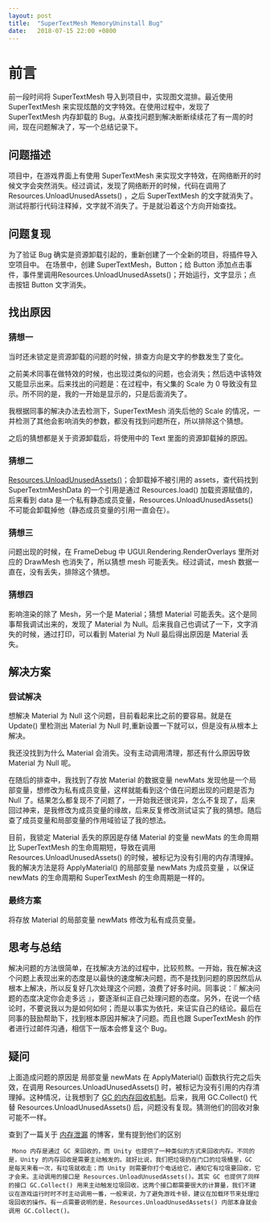 ```yaml
---
layout: post
title:  "SuperTextMesh MemoryUninstall Bug"
date:   2018-07-15 22:00 +0800
---
```

# 前言

前一段时间将 SuperTextMesh 导入到项目中，实现图文混排。最近使用 SuperTextMesh 来实现炫酷的文字特效。在使用过程中，发现了 SuperTextMesh  内存卸载的 Bug。从查找问题到解决断断续续花了有一周的时间，现在问题解决了，写一个总结记录下。

## 问题描述

项目中，在游戏界面上有使用 SuperTextMesh 来实现文字特效，在网络断开的时候文字会突然消失。经过调试，发现了网络断开的时候，代码在调用了 Resources.UnloadUnusedAssets() ，之后 SuperTextMesh 的文字就消失了。测试将那行代码注释掉，文字就不消失了。于是就沿着这个方向开始查找。

## 问题复现

为了验证 Bug 确实是资源卸载引起的，重新创建了一个全新的项目，将插件导入空项目中。
在场景中，创建 SuperTextMesh，Button；给 Button 添加点击事件，事件里调用Resources.UnloadUnusedAssets()；开始运行，文字显示；点击按钮 Button 文字消失。

## 找出原因

### 猜想一

当时还未锁定是资源卸载的问题的时候，排查方向是文字的参数发生了变化。

之前美术同事在做特效的时候，也出现过类似的问题，也会消失；然后选中该特效又能显示出来。后来找出的问题是：在过程中，有父集的 Scale 为 0 导致没有显示。所不同的是，我的一开始是显示的，只是后面消失了。

我根据同事的解决办法去检测下，SuperTextMesh 消失后他的 Scale 的情况，一并检测了其他会影响消失的参数，都没有找到问题所在，所以排除这个猜想。

之后的猜想都是关于资源卸载后，将使用中的 Text 里面的资源卸载掉的原因。

### 猜想二

[Resources.UnloadUnusedAssets()](https://docs.unity3d.com/ScriptReference/Resources.UnloadUnusedAssets.html)；会卸载掉不被引用的 assets，查代码找到 SuperTextmMeshData 的一个引用是通过 Resources.load() 加载资源赋值的，后来看到 data 是一个私有静态成员变量，Resources.UnloadUnusedAssets() 不可能会卸载掉他（静态成员变量的引用一直会在）。

### 猜想三

问题出现的时候，在 FrameDebug 中 UGUI.Rendering.RenderOverlays 里所对应的 DrawMesh 也消失了，所以猜想 mesh 可能丢失。经过调试，mesh 数据一直在，没有丢失，排除这个猜想。

### 猜想四

影响渲染的除了 Mesh，另一个是 Material；猜想 Material 可能丢失。这个是同事帮我调试出来的，发现了 Material 为 Null。后来我自己也调试了一下，文字消失的时候，通过打印，可以看到 Material 为 Null 最后得出原因是 Material 丢失。

## 解决方案

### 尝试解决

想解决 Material 为 Null 这个问题，目前看起来比之前的要容易。就是在 Update() 里检测出 Material 为 Null 时,重新设置一下就可以，但是没有从根本上解决。

我还没找到为什么 Material 会消失。没有主动调用清理，那还有什么原因导致 Material 为 Null 呢。

在随后的排查中，我找到了存放 Material 的数据变量 newMats 发现他是一个局部变量，想修改为私有成员变量，这样就能看到这个值在问题出现的问题是否为 Null 了。结果怎么都复现不了问题了，一开始我还很诧异，怎么不复现了，后来回过神来，是我修改为成员变量的缘故，后来反复修改测试证实了我的猜想。随后查了成员变量和局部变量的作用域验证了我的想法。

目前，我锁定 Material 丢失的原因是存储 Material 的变量 newMats 的生命周期比 SuperTextMesh 的生命周期短，导致在调用 Resources.UnloadUnusedAssets() 的时候，被标记为没有引用的内存清理掉。我的解决方法是将 ApplyMaterial() 的局部变量 newMats 为成员变量 ，以保证 newMats 的生命周期和 SuperTextMesh 的生命周期是一样的。

### 最终方案

将存放  Material 的局部变量 newMats 修改为私有成员变量。

## 思考与总结

解决问题的方法很简单，在找解决方法的过程中，比较煎熬。一开始，我在解决这个问题上表现出来的态度是以最快的速度解决问题，而不是找到问题的原因然后从根本上解决，所以反复好几次处理这个问题，浪费了好多时间。同事说：『 解决问题的态度决定你会走多远 』，要逐渐纠正自己处理问题的态度。另外，在说一个结论时，不要说我以为是如何如何；而是以事实为依托，来证实自己的结论。最后在同事的鼓励帮助下，找到根本原因并解决了问题。而且也跟 SuperTextMesh 的作者进行过邮件沟通，相信下一版本会修复这个 Bug。

## 疑问

上面造成问题的原因是 局部变量 newMats 在 ApplyMaterial() 函数执行完之后失效，在调用 Resources.UnloadUnusedAssets() 时，被标记为没有引用的内存清理掉。这种情况，让我想到了 [GC 的内存回收机制](https://msdn.microsoft.com/en-us/library/xe0c2357(v=vs.110).aspx)。后来，我用 GC.Collect() 代替 Resources.UnloadUnusedAssets() 后，问题没有复现。猜测他们的回收对象可能不一样。

查到了一篇关于 [内存泄漏](https://testerhome.com/topics/5780/show_wechat) 的博客，里有提到他们的区别

     Mono 内存是通过 GC 来回收的，而 Unity 也提供了一种类似的方式来回收内存。不同的是，Unity 的内存回收是需要主动触发的。就好比说，我们把垃圾扔在门口的垃圾桶里，GC 是每天来看一次，有垃圾就收走；而 Unity 则需要你打个电话给它，通知它有垃圾要回收，它才会来。主动调用的接口是 Resources.UnloadUnusedAssets()。其实 GC 也提供了同样的接口 GC.Collect() 用来主动触发垃圾回收，这两个接口都需要很大的计算量，我们不建议在游戏运行时时不时主动调用一番，一般来说，为了避免游戏卡顿，建议在加载环节来处理垃圾回收的操作。有一点需要说明的是，Resources.UnloadUnusedAssets() 内部本身就会调用 GC.Collect()。

